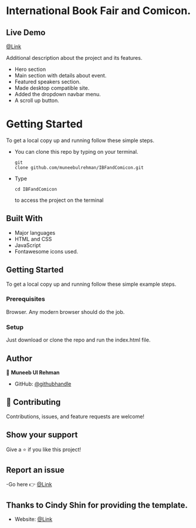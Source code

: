 # International Book Fair and Comicon.

## Live Demo

[@Link](https://muneebulrehman.github.io/IBFandComicon/)

Additional description about the project and its features.

- Hero section
- Main section with details about event.
- Featured speakers section.
- Made desktop compatible site.
- Added the dropdown navbar menu.
- A scroll up button.

# Getting Started

To get a local copy up and running follow these simple steps.

- You can clone this repo by typing on your terminal.<pre><code>git clone github.com/muneebulrehman/IBFandComicon.git</code></pre>
- Type <pre><code>cd IBFandComicon</code></pre> to access the project on the terminal

## Built With

- Major languages
- HTML and CSS
- JavaScript
- Fontawesome icons used.

## Getting Started

To get a local copy up and running follow these simple example steps.

### Prerequisites

Browser. Any modern browser should do the job.

### Setup

Just download or clone the repo and run the index.html file.

## Author

👤 **Muneeb Ul Rehman**

- GitHub: [@githubhandle](https://github.com/muneebulrehman)

## 🤝 Contributing

Contributions, issues, and feature requests are welcome!

## Show your support

Give a ⭐️ if you like this project!

## Report an issue

-Go here 👉 [@Link](https://github.com/muneebulrehman/IBFandComicon/issues)


## Thanks to Cindy Shin for providing the template.

- Website: [@Link](https://www.behance.net/adagio07)

